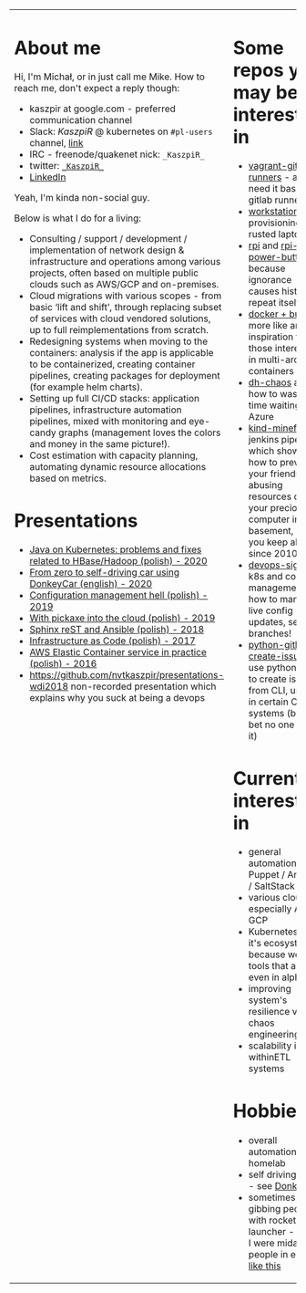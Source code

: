 <table>
<tr>
<td valign="top" width="50%">

# About me

Hi, I'm Michał, or in just call me Mike.
How to reach me, don't expect a reply though:

* kaszpir at google.com - preferred communication channel
* Slack: _KaszpiR_ @ kubernetes on `#pl-users` channel, [link](https://kubernetes.slack.com/archives/C4W6MFCEB)
* IRC - freenode/quakenet nick: `_KaszpiR_`
* twitter: [`_KaszpiR_`](https://twitter.com/_KaszpiR_)
* [LinkedIn](https://www.linkedin.com/in/micha%C5%82-socho%C5%84-46724233/)

Yeah, I'm kinda non-social guy.

Below is what I do for a living:

* Consulting / support / development / implementation of network design & infrastructure and operations among various projects, often based on multiple public clouds such as AWS/GCP and on-premises.
* Cloud migrations with various scopes - from basic ‘lift and shift’, through replacing subset of services with cloud vendored solutions, up to full reimplementations from scratch.
* Redesigning systems when moving to the containers: analysis if the app is applicable to be containerized, creating container pipelines, creating packages for deployment (for example helm charts).
* Setting up full CI/CD stacks: application pipelines, infrastructure automation pipelines, mixed with monitoring and eye-candy graphs (management loves the colors and money in the same picture!).
* Cost estimation with capacity planning, automating dynamic resource allocations based on metrics.

# Presentations

* [Java on Kubernetes: problems and fixes related to HBase/Hadoop (polish) - 2020](https://www.youtube.com/watch?v=GcFlHmMJ1Qo)
* [From zero to self-driving car using DonkeyCar (english) - 2020](https://www.youtube.com/watch?v=THUL0AWHe2w&t=2258s)
* [Configuration management hell (polish) - 2019](https://www.youtube.com/watch?v=MoObKRodHnU)
* [With pickaxe into the cloud (polish) - 2019](https://youtu.be/9Vhi6_iIWzI)
* [Sphinx reST and Ansible (polish) - 2018](https://www.youtube.com/watch?v=F60O_KkUsZg)
* [Infrastructure as Code (polish) - 2017](https://www.youtube.com/watch?v=yCRUnXqiH_I)
* [AWS Elastic Container service in practice (polish) - 2016](https://www.youtube.com/watch?v=u5ahMYnJIYc)
* https://github.com/nvtkaszpir/presentations-wdi2018 non-recorded presentation which explains why you suck at being a devops

</td>
<td valign="top" width="34%">

# Some repos you may be interested in

* [vagrant-gitlab-runners](https://github.com/nvtkaszpir/vagrant-gitlab-runners) - all you need it bash for gitlab runners
* [workstation](https://github.com/nvtkaszpir/workstation) - provisioning my rusted laptop
* [rpi](https://github.com/nvtkaszpir/rpi) and [rpi-power-button](https://github.com/nvtkaszpir/rpi-power-button) because ignorance causes history to repeat itself
* [docker + buildx](https://github.com/nvtkaszpir/docker-buildx-trash) more like an inspiration for those interested in multi-arch containers
* [dh-chaos](https://github.com/nvtkaszpir/dh-chaos) aka how to waste time waiting for Azure
* [kind-minefield](https://github.com/nvtkaszpir/kind-minefield) - jenkins pipeline which shows how to prevent your friends from abusing resources on your precious computer in the basement, which you keep alive since 2010 
* [devops-sig-8](https://github.com/nvtkaszpir/devops-sig-8) - k8s and config management and how to manage live config updates, see branches!
* [python-github-create-issue](https://github.com/nvtkaszpir/python-github-create-issue) - use python script to create issue from CLI, useful in certain CI systems (but I bet no one uses it)

# Currently interested in

* general automation like Puppet / Ansible / SaltStack
* various clouds - especially AWS / GCP
* Kubernetes and it's ecosystem - because we love tools that are not even in alpha
* improving system's resilience via chaos engineering
* scalability issues withinETL systems

# Hobbies

* overall automation / homelab
* self driving cars - see [DonkeyCar](https://www.donkeycar.com/)
* sometimes gibbing people with rocket launcher - I wish I were midairing people in endif [like this](https://www.youtube.com/watch?v=pv_KDPXw_3U)

</td>
</tr>
</table>
